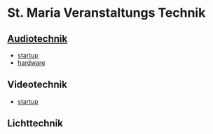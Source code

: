 # St. Maria Veranstaltungs Technik
## [Audiotechnik](https://de.wikipedia.org/wiki/Tontechnik)
- [startup](https://matthias-benjamin.github.io/St.Maria-Technik/anleitungen/audiotechnik/start)
- [hardware](https://matthias-benjamin.github.io/St.Maria-Technik/anleitungen/audiotechnik/hardware)
## Videotechnik
- [startup](https://matthias-benjamin.github.io/St.Maria-Technik/anleitungen/videotechnik/start)
## Lichttechnik